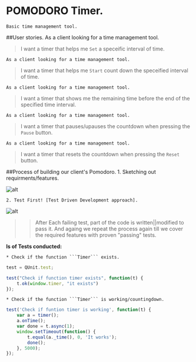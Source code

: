 # POMODORO Timer.
``Basic time management tool.`` 



##User stories.
    As a client looking for a time management tool.
> I want a timer that helps me ```Set``` 
> a speceific interval of time.

    As a client looking for a time management tool.
> I want a timer that helps me ```Start``` count down 
> the speceified interval of time.

    As a client looking for a time management tool.
> I want a timer that shows me the remaining time 
> before the end of the specified time interval.

    As a client looking for a time management tool.
> I want a timer that pauses/upauses the countdown when
> pressing the ```Pause``` button.

    As a client looking for a time management tool.
> I want a timer that resets the countdown when
> pressing the ```Reset``` button.


##Process of building our client's Pomodoro.
    1. Sketching out requirments/features.

![alt](https://s30.postimg.org/hq4mgi6b5/Scan_Feb_8_14_36.jpg)

    2. Test First! [Test Driven Development approach].

![alt](http://lh5.ggpht.com/_o7Td6KCGNTA/Syj1PJzUtRI/AAAAAAAAAcc/p3ri4xfMGu0/s1600-h/image%5B25%5D.pn)

>>After Each failing test, part of the code is written||modified to pass it.
>>And againg we repeat the process again till we cover the required features
>>with proven "passing" tests.

**ls of Tests conducted:**

    * Check if the function ```Timer``` exists.

```javascript
test = QUnit.test;

test("Check if function timer exists", function(t) {
    t.ok(window.timer, "it exists")
});
```

    * Check if the function ```Timer``` is working/countingdown.

```javascript
test('Check if funtion timer is working', function(t) {
    var a = timer();
    a.onTime();
    var done = t.async(1);
    window.setTimeout(function() {
        t.equal(a._time(), 0, 'It works');
        done();
    }, 5000);
});
```





